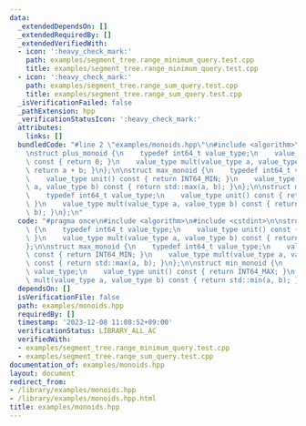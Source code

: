 ```yaml
---
data:
  _extendedDependsOn: []
  _extendedRequiredBy: []
  _extendedVerifiedWith:
  - icon: ':heavy_check_mark:'
    path: examples/segment_tree.range_minimum_query.test.cpp
    title: examples/segment_tree.range_minimum_query.test.cpp
  - icon: ':heavy_check_mark:'
    path: examples/segment_tree.range_sum_query.test.cpp
    title: examples/segment_tree.range_sum_query.test.cpp
  _isVerificationFailed: false
  _pathExtension: hpp
  _verificationStatusIcon: ':heavy_check_mark:'
  attributes:
    links: []
  bundledCode: "#line 2 \"examples/monoids.hpp\"\n#include <algorithm>\n#include <cstdint>\n\
    \nstruct plus_monoid {\n    typedef int64_t value_type;\n    value_type unit()\
    \ const { return 0; }\n    value_type mult(value_type a, value_type b) const {\
    \ return a + b; }\n};\n\nstruct max_monoid {\n    typedef int64_t value_type;\n\
    \    value_type unit() const { return INT64_MIN; }\n    value_type mult(value_type\
    \ a, value_type b) const { return std::max(a, b); }\n};\n\nstruct min_monoid {\n\
    \    typedef int64_t value_type;\n    value_type unit() const { return INT64_MAX;\
    \ }\n    value_type mult(value_type a, value_type b) const { return std::min(a,\
    \ b); }\n};\n"
  code: "#pragma once\n#include <algorithm>\n#include <cstdint>\n\nstruct plus_monoid\
    \ {\n    typedef int64_t value_type;\n    value_type unit() const { return 0;\
    \ }\n    value_type mult(value_type a, value_type b) const { return a + b; }\n\
    };\n\nstruct max_monoid {\n    typedef int64_t value_type;\n    value_type unit()\
    \ const { return INT64_MIN; }\n    value_type mult(value_type a, value_type b)\
    \ const { return std::max(a, b); }\n};\n\nstruct min_monoid {\n    typedef int64_t\
    \ value_type;\n    value_type unit() const { return INT64_MAX; }\n    value_type\
    \ mult(value_type a, value_type b) const { return std::min(a, b); }\n};\n"
  dependsOn: []
  isVerificationFile: false
  path: examples/monoids.hpp
  requiredBy: []
  timestamp: '2023-12-08 11:08:52+09:00'
  verificationStatus: LIBRARY_ALL_AC
  verifiedWith:
  - examples/segment_tree.range_minimum_query.test.cpp
  - examples/segment_tree.range_sum_query.test.cpp
documentation_of: examples/monoids.hpp
layout: document
redirect_from:
- /library/examples/monoids.hpp
- /library/examples/monoids.hpp.html
title: examples/monoids.hpp
---
```

